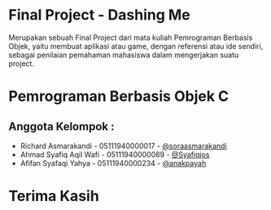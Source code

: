 # Final Project - Dashing Me
Merupakan sebuah Final Project dari mata kuliah Pemrograman Berbasis Objek, yaitu membuat aplikasi atau game, dengan referensi atau ide sendiri, sebagai penilaian pemahaman mahasiswa dalam mengerjakan suatu project.

# Pemrograman Berbasis Objek C
## Anggota Kelompok :
- Richard Asmarakandi - 05111940000017 - [@soraasmarakandi](https://github.com/soraasmarakandi)
- Ahmad Syafiq Aqil Wafi - 05111940000089 - [@Syafiqjos](https://github.com/Syafiqjos)
- Afifan Syafaqi Yahya - 05111940000234 - [@anakpayah](https://github.com/anakpayah)


# Terima Kasih
